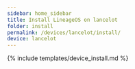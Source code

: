 ```yaml
---
sidebar: home_sidebar
title: Install LineageOS on lancelot
folder: install
permalink: /devices/lancelot/install/
device: lancelot
---
```

{% include templates/device_install.md %}
